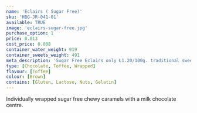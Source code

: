 ```yaml
---
name: 'Eclairs ( Sugar Free)'
sku: 'HBG-JR-041-01'
available: TRUE
image: 'eclairs-sugar-free.jpg'
purchase_option: 1
price: 0.013
cost_price: 0.008
container_water_weight: 919
container_sweets_weight: 491
meta_description: 'Sugar Free Eclairs only Ł1.20/100g. traditional sweets and more at Humbugs Confectionery Store. Specialists in satisfying your sweet tooth!'
type: [Chocolate, Toffee, Wrapped]
flavour: [Toffee]
colour: [Brown]
contains: [Gluten, Lactose, Nuts, Gelatin]
---
```

Individually wrapped sugar free chewy caramels with a milk chocolate centre.